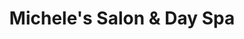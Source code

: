---
title: "Michele's Salon & Day Spa"
url: /great-barrington/micheles-salon-and-day-spa/
shop: hairdresser
---